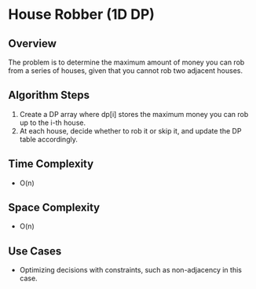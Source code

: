 # House Robber (1D DP)

## Overview
The problem is to determine the maximum amount of money you can rob from a series of houses, given that you cannot rob two adjacent houses.

## Algorithm Steps
1. Create a DP array where dp[i] stores the maximum money you can rob up to the i-th house.
2. At each house, decide whether to rob it or skip it, and update the DP table accordingly.

## Time Complexity
- O(n)

## Space Complexity
- O(n)

## Use Cases
- Optimizing decisions with constraints, such as non-adjacency in this case.

